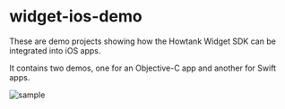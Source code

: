 # widget-ios-demo
These are demo projects showing how the Howtank Widget SDK can be integrated into iOS apps.

It contains two demos, one for an Objective-C app and another for Swift apps.


![sample](https://user-images.githubusercontent.com/1682231/177489007-ff7d5fd2-1d45-4b5b-bd1e-f662222c74ed.png)
